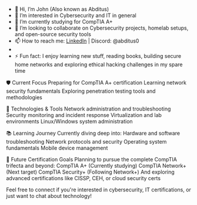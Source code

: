 - 👋 Hi, I’m John (Also known as Abditus)
- 👀 I’m interested in Cybersecurity and IT in general
- 🌱 I’m currently studying for CompTIA A+
- 💞️ I’m looking to collaborate on Cybersecurity projects, homelab setups, and open-source security tools
- 📫 How to reach me: [LinkedIn](https://www.linkedin.com/in/ivaylo-atanassov-072105176/) | Discord: @abditus0
- 
- ⚡ Fun fact: I enjoy learning new stuff, reading books, building secure home networks and exploring ethical hacking challenges in my spare time

🛡️ Current Focus
Preparing for CompTIA A+ certification
Learning network security fundamentals
Exploring penetration testing tools and methodologies

🔧 Technologies & Tools
Network administration and troubleshooting
Security monitoring and incident response
Virtualization and lab environments
Linux/Windows system administration

📚 Learning Journey
Currently diving deep into:
Hardware and software troubleshooting
Network protocols and security
Operating system fundamentals
Mobile device management

🎯 Future Certification Goals
Planning to pursue the complete CompTIA trifecta and beyond:
CompTIA A+ (Currently studying)
CompTIA Network+ (Next target)
CompTIA Security+ (Following Network+)
And exploring advanced certifications like CISSP, CEH, or cloud security certs

Feel free to connect if you're interested in cybersecurity, IT certifications, or just want to chat about technology!
<!---
Abditus0/Abditus0 is a ✨ special ✨ repository because its `README.md` (this file) appears on your GitHub profile.
You can click the Preview link to take a look at your changes.
--->
